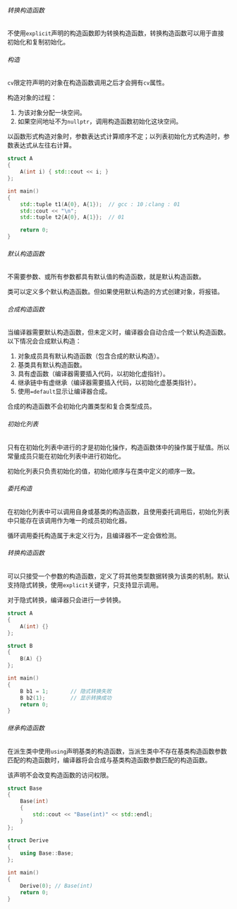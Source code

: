 

###### 转换构造函数

不使用`explicit`声明的构造函数即为转换构造函数，转换构造函数可以用于直接初始化和复制初始化。









###### 构造

`cv`限定符声明的对象在构造函数调用之后才会拥有`cv`属性。









构造对象的过程：
1. 为该对象分配一块空间。
2. 如果空间地址不为`nullptr`，调用构造函数初始化这块空间。

以函数形式构造对象时，参数表达式计算顺序不定；以列表初始化方式构造时，参数表达式从左往右计算。

```cpp
struct A
{
    A(int i) { std::cout << i; }
};

int main()
{
    std::tuple t1(A{0}, A{1});  // gcc : 10；clang : 01
    std::cout << "\n";
    std::tuple t2{A{0}, A{1}};  // 01

    return 0;
}
```

###### 默认构造函数

不需要参数、或所有参数都具有默认值的构造函数，就是默认构造函数。

类可以定义多个默认构造函数。但如果使用默认构造的方式创建对象，将报错。

###### 合成构造函数

当编译器需要默认构造函数，但未定义时，编译器会自动合成一个默认构造函数。以下情况会合成默认构造：
1. 对象成员具有默认构造函数（包含合成的默认构造）。
2. 基类具有默认构造函数。
3. 具有虚函数（编译器需要插入代码，以初始化虚指针）。
4. 继承链中有虚继承（编译器需要插入代码，以初始化虚基类指针）。
5. 使用`=default`显示让编译器合成。

合成的构造函数不会初始化内置类型和复合类型成员。

###### 初始化列表

只有在初始化列表中进行的才是初始化操作，构造函数体中的操作属于赋值。所以常量成员只能在初始化列表中进行初始化。

初始化列表只负责初始化的值，初始化顺序与在类中定义的顺序一致。

###### 委托构造

在初始化列表中可以调用自身或基类的构造函数，且使用委托调用后，初始化列表中只能存在该调用作为唯一的成员初始化器。

循环调用委托构造属于未定义行为，且编译器不一定会做检测。

###### 转换构造函数

可以只接受一个参数的构造函数，定义了将其他类型数据转换为该类的机制。默认支持隐式转换，使用`explicit`关键字，只支持显示调用。

对于隐式转换，编译器只会进行一步转换。

```cpp
struct A
{
    A(int) {}
};

struct B
{
    B(A) {}
};

int main()
{
    B b1 = 1;		// 隐式转换失败
    B b2(1);		// 显示转换成功
    return 0;
}
```

###### 继承构造函数

在派生类中使用`using`声明基类的构造函数，当派生类中不存在基类构造函数参数匹配的构造函数时，编译器将会合成与基类构造函数参数匹配的构造函数。

该声明不会改变构造函数的访问权限。

```cpp
struct Base
{
    Base(int)
    {
        std::cout << "Base(int)" << std::endl;
    }
};

struct Derive
{
    using Base::Base;
};

int main()
{
    Derive(0); // Base(int)
    return 0;
}
```
